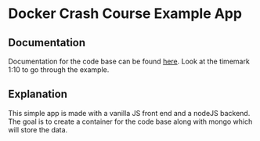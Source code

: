 # Docker Crash Course Example App

## Documentation
Documentation for the code base can be found <a href="https://www.youtube.com/watch?v=3c-iBn73dDE&t=3139s">here</a>. Look at the timemark 1:10 to go through the example.

## Explanation
This simple app is made with a vanilla JS front end and a nodeJS backend. The goal is to create a container for the code base along with mongo which will store the data.